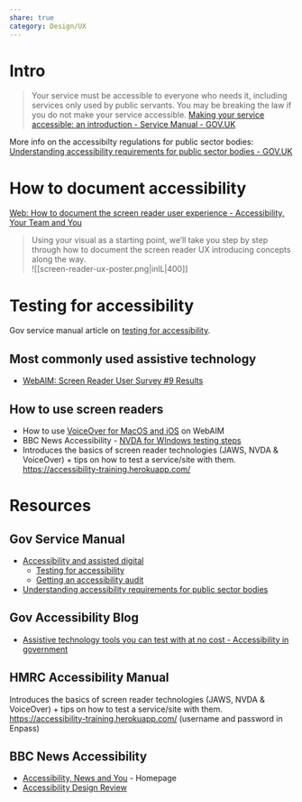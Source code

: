 ```yaml
---
share: true
category: Design/UX
---
```


# Intro

> Your service must be accessible to everyone who needs it, including services only used by public servants. You may be breaking the law if you do not make your service accessible.
[Making your service accessible: an introduction - Service Manual - GOV.UK](https://www.gov.uk/service-manual/helping-people-to-use-your-service/making-your-service-accessible-an-introduction)

More info on the accessibilty regulations for public sector bodies: [Understanding accessibility requirements for public sector bodies - GOV.UK](https://www.gov.uk/guidance/accessibility-requirements-for-public-sector-websites-and-apps)


# How to document accessibility

[Web: How to document the screen reader user experience - Accessibility, Your Team and You](https://bbc.github.io/accessibility-news-and-you/guides/screen-reader-ux.html)


 > Using your visual as a starting point, we’ll take you step by step through how to document the screen reader UX introducing concepts along the way.  
![[screen-reader-ux-poster.png|inlL|400]] 


# Testing for accessibility

Gov service manual article on [testing for accessibility](https://www.gov.uk/service-manual/helping-people-to-use-your-service/testing-for-accessibility).

## Most commonly used assistive technology
- [WebAIM: Screen Reader User Survey #9 Results](https://webaim.org/projects/screenreadersurvey9/)

## How to use screen readers
- How to use [VoiceOver for MacOS and iOS](https://webaim.org/articles/voiceover/) on WebAIM
- BBC News Accessibility - [NVDA for WIndows testing steps](https://bbc.github.io/accessibility-news-and-you/assistive-technology/testing-steps/nvda-windows.html)
- Introduces the basics of screen reader technologies (JAWS, NVDA & VoiceOver) + tips on how to test a service/site with them. 
	https://accessibility-training.herokuapp.com/




# Resources

## Gov Service Manual

- [Accessibility and assisted digital](https://www.gov.uk/service-manual/helping-people-to-use-your-service)
	- [Testing for accessibility](https://www.gov.uk/service-manual/helping-people-to-use-your-service/testing-for-accessibility)
	- [Getting an accessibility audit](https://www.gov.uk/service-manual/helping-people-to-use-your-service/getting-an-accessibility-audit) 
- [Understanding accessibility requirements for public sector bodies](https://www.gov.uk/guidance/accessibility-requirements-for-public-sector-websites-and-apps) 

## Gov Accessibility Blog

- [Assistive technology tools you can test with at no cost - Accessibility in government ](https://accessibility.blog.gov.uk/2018/09/27/assistive-technology-tools-you-can-use-at-no-cost/)

## HMRC Accessibility Manual
Introduces the basics of screen reader technologies (JAWS, NVDA & VoiceOver) + tips on how to test a service/site with them.
https://accessibility-training.herokuapp.com/
(username and password in Enpass)

## BBC News Accessibility 

- [Accessibility, News and You](https://bbc.github.io/accessibility-news-and-you/) - Homepage
- [Accessibility Design Review](https://bbc.github.io/accessibility-news-and-you/guides/accessibility-design-review.html)

